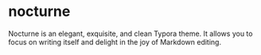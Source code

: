 # nocturne
Nocturne is an elegant, exquisite, and clean Typora theme. It allows you to focus on writing itself and delight in the joy of Markdown editing.
